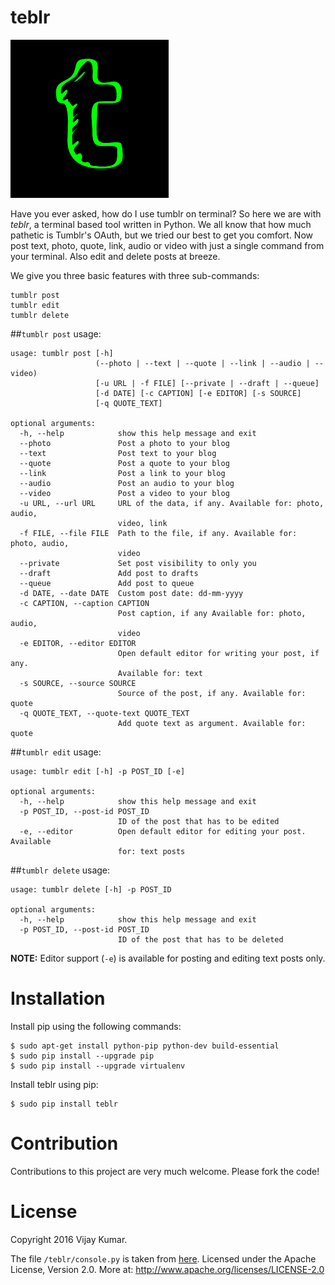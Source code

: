 # **teblr** 

![Tumblr on Termanal](/teblr.png "teblr")

Have you ever asked, how do I use tumblr on terminal? So here we are with *teblr*, a terminal based tool written in Python. We all know that how much pathetic is Tumblr's OAuth, but we tried our best to get you comfort. Now post text, photo, quote, link, audio or video with just a single command from your terminal. Also edit and delete posts at breeze.

We give you three basic features with three sub-commands:
```
tumblr post
tumblr edit
tumblr delete
```

##`tumblr post` usage:
```
usage: tumblr post [-h]
                   (--photo | --text | --quote | --link | --audio | --video)
                   [-u URL | -f FILE] [--private | --draft | --queue]
                   [-d DATE] [-c CAPTION] [-e EDITOR] [-s SOURCE]
                   [-q QUOTE_TEXT]

optional arguments:
  -h, --help            show this help message and exit
  --photo               Post a photo to your blog
  --text                Post text to your blog
  --quote               Post a quote to your blog
  --link                Post a link to your blog
  --audio               Post an audio to your blog
  --video               Post a video to your blog
  -u URL, --url URL     URL of the data, if any. Available for: photo, audio,
                        video, link
  -f FILE, --file FILE  Path to the file, if any. Available for: photo, audio,
                        video
  --private             Set post visibility to only you
  --draft               Add post to drafts
  --queue               Add post to queue
  -d DATE, --date DATE  Custom post date: dd-mm-yyyy
  -c CAPTION, --caption CAPTION
                        Post caption, if any Available for: photo, audio,
                        video
  -e EDITOR, --editor EDITOR
                        Open default editor for writing your post, if any.
                        Available for: text
  -s SOURCE, --source SOURCE
                        Source of the post, if any. Available for: quote
  -q QUOTE_TEXT, --quote-text QUOTE_TEXT
                        Add quote text as argument. Available for: quote
```

##`tumblr edit` usage:
```
usage: tumblr edit [-h] -p POST_ID [-e]

optional arguments:
  -h, --help            show this help message and exit
  -p POST_ID, --post-id POST_ID
                        ID of the post that has to be edited
  -e, --editor          Open default editor for editing your post. Available
                        for: text posts
```

##`tumblr delete` usage:
```
usage: tumblr delete [-h] -p POST_ID

optional arguments:
  -h, --help            show this help message and exit
  -p POST_ID, --post-id POST_ID
                        ID of the post that has to be deleted
```

**NOTE:** Editor support (`-e`) is available for posting and editing text posts only.

# Installation
Install pip using the following commands:
```
$ sudo apt-get install python-pip python-dev build-essential 
$ sudo pip install --upgrade pip 
$ sudo pip install --upgrade virtualenv 
```
Install teblr using pip:
```
$ sudo pip install teblr
```

# Contribution
Contributions to this project are very much welcome. Please fork the code!

# License
Copyright 2016 Vijay Kumar.

The file `/teblr/console.py` is taken from [here](https://github.com/tumblr/pytumblr/blob/master/interactive_console.py).
Licensed under the Apache License, Version 2.0. More at: http://www.apache.org/licenses/LICENSE-2.0
